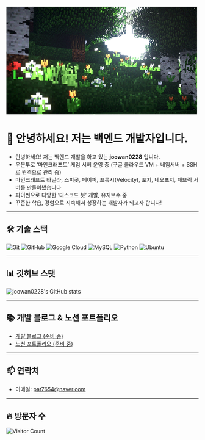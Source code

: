 ![banner](./assets/banner.gif)

# 👋 안녕하세요! 저는 백엔드 개발자입니다.

- 안녕하세요! 저는 백엔드 개발을 하고 있는 **joowan0228** 입니다.
- 우분투로 ‘마인크래프트’ 게임 서버 운영 중 (구글 클라우드 VM + 네임서버 + SSH로 원격으로 관리 중)
- 마인크래프트 바닐라, 스피곳, 페이퍼, 프록시(Velocity), 포지, 네오포지, 패브릭 서버를 만들어봤습니다
- 파이썬으로 다양한 ‘디스코드 봇’ 개발, 유지보수 중
- 꾸준한 학습, 경험으로 지속해서 성장하는 개발자가 되고자 합니다!


---

## 🛠️ 기술 스택

![Git](https://img.shields.io/badge/Git-F05032?style=for-the-badge&logo=git&logoColor=white)
![GitHub](https://img.shields.io/badge/GitHub-181717?style=for-the-badge&logo=github&logoColor=white)
![Google Cloud](https://img.shields.io/badge/Google%20Cloud-4285F4?style=for-the-badge&logo=googlecloud&logoColor=white)
![MySQL](https://img.shields.io/badge/MySQL-4479A1?style=for-the-badge&logo=mysql&logoColor=white)
![Python](https://img.shields.io/badge/Python-3776AB?style=for-the-badge&logo=python&logoColor=white)
![Ubuntu](https://img.shields.io/badge/Ubuntu-E95420?style=for-the-badge&logo=ubuntu&logoColor=white)

---


## 📊 깃허브 스탯

![joowan0228's GitHub stats](https://github-readme-stats.vercel.app/api?username=joowan0228&show_icons=true&theme=github_dark)

---

## 📚 개발 블로그 & 노션 포트폴리오

- [개발 블로그 (준비 중)](#)
- [노션 포트폴리오 (준비 중)](#)

---

## 📫 연락처

- 이메일: pat7654@naver.com

---

## 🔥 방문자 수

![Visitor Count](https://komarev.com/ghpvc/?username=joowan0228&style=flat&color=blue)
